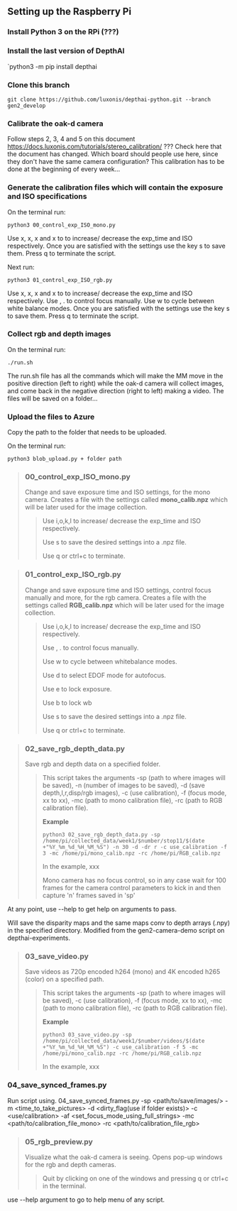 
## Setting up the Raspberry Pi

### Install Python 3 on the RPi (???)


### Install the last version of DepthAI

`python3 -m pip install depthai

### Clone this branch

`git clone https://github.com/luxonis/depthai-python.git --branch gen2_develop`

### Calibrate the oak-d camera

Follow steps 2, 3, 4 and 5 on this document <https://docs.luxonis.com/tutorials/stereo_calibration/>
??? Check here that the document has changed. Which board should people use here, since they don't have the same camera configuration?
This calibration has to be done at the beginning of every week...


### Generate the calibration files which will contain the exposure and ISO specifications

On the terminal run:

`python3 00_control_exp_ISO_mono.py` 

Use x, x, x and x to to increase/ decrease the exp_time and ISO respectively. Once you are satisfied with the settings use the key s to save them. Press q to terminate the script. 

Next run:

`python3 01_control_exp_ISO_rgb.py`

Use x, x, x and x to to increase/ decrease the exp_time and ISO respectively. Use , . to control focus manually. Use w to cycle between white balance modes. Once you are satisfied with the settings use the key s to save them. Press q to terminate the script. 

### Collect rgb and depth images

On the terminal run:

`./run.sh`

The run.sh file has all the commands which will make the MM move in the positive direction (left to right) while the oak-d camera will collect images, and come back in the negative direction (right to left) making a video. The files will be saved on a folder...

### Upload the files to Azure

Copy the path to the folder that needs to be uploaded. 

On the terminal run:

`python3 blob_upload.py + folder path`


> ### **00_control_exp_ISO_mono.py**
> Change and save exposure time and ISO settings, for the mono camera. Creates a file with the settings called **mono_calib.npz** which will be later used for the image collection.
>
>> Use i,o,k,l to increase/ decrease the exp_time and ISO respectively.
>>
>> Use s to save the desired settings into a .npz file.
>>
>> Use q or ctrl+c to terminate.


> ### **01_control_exp_ISO_rgb.py**
> Change and save exposure time and ISO settings, control focus manually and more, for the rgb camera. Creates a file with the settings called **RGB_calib.npz** which will be later used for the image collection. 
>
>> Use i,o,k,l to increase/ decrease the exp_time and ISO respectively.
>>
>> Use , . to control focus manually.
>>
>> Use w to cycle between whitebalance modes.
>>
>> Use d to select EDOF mode for autofocus.
>>
>> Use e to lock exposure.
>>
>> Use b to lock wb 
>>
>> Use s to save the desired settings into a .npz file.
>>
>> Use q or ctrl+c to terminate.

> ### **02_save_rgb_depth_data.py**
> Save rgb and depth data on a specified folder.
>
>> This script takes the arguments -sp (path to where images will be saved), -n (number of images to be saved), -d (save depth,l,r,disp/rgb images), -c (use calibration), -f (focus mode, xx to xx), -mc (path to mono calibration file), -rc (path to RGB calibration file).
>>
>> **Example**
>>
>> `python3 02_save_rgb_depth_data.py -sp /home/pi/collected_data/week1/$number/stop11/$(date +"%Y_%m_%d_%H_%M_%S") -n 30 -d -dr r -c use_calibration -f 3 -mc /home/pi/mono_calib.npz -rc /home/pi/RGB_calib.npz`
>>
>> In the example, xxx
>>
>> Mono camera has no focus control, so in any case wait for 100 frames for the camera control parameters to kick in and then capture 'n' frames saved in 'sp' 



At any point, use --help to get help on arguments to pass. 


Will save the disparity maps and the same maps conv to depth arrays (.npy) in the specified directory. Modified from the gen2-camera-demo script on depthai-experiments. 


> ### **03_save_video.py**
> Save videos as 720p encoded h264 (mono) and 4K encoded h265 (color) on a specified path.
>
>> This script takes the arguments -sp (path to where images will be saved), -c (use calibration), -f (focus mode, xx to xx), -mc (path to mono calibration file), -rc (path to RGB calibration file).
>>
>> **Example**
>>
>> `python3 03_save_video.py -sp /home/pi/collected_data/week1/$number/videos/$(date +"%Y_%m_%d_%H_%M_%S") -c use_calibration -f 5 -mc /home/pi/mono_calib.npz -rc /home/pi/RGB_calib.npz`
>>
>> In the example, xxx


### 04_save_synced_frames.py 

Run script using.
04_save_synced_frames.py -sp <path/to/save/images/> -m <time_to_take_pictures> -d <dirty_flag(use if folder exists)> -c <use/calibration> -af <set_focus_mode_using_full_strings> -mc <path/to/calibration_file_mono> -rc <path/to/calibration_file_rgb> 


> ### **05_rgb_preview.py**
> Visualize what the oak-d camera is seeing. Opens pop-up windows for the rgb and depth cameras.
>
>> Quit by clicking on one of the windows and pressing q or ctrl+c in the terminal.

use --help argument to go to help menu of any script. 
